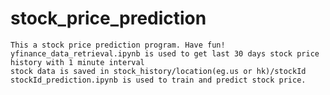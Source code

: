 # stock_price_prediction

	This a stock price prediction program. Have fun!
	yfinance_data_retrieval.ipynb is used to get last 30 days stock price history with 1 minute interval
	stock data is saved in stock_history/location(eg.us or hk)/stockId
	stockId_prediction.ipynb is used to train and predict stock price.
